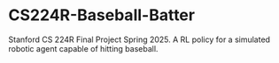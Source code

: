 # CS224R-Baseball-Batter
Stanford CS 224R Final Project Spring 2025. A RL policy for a simulated robotic agent capable of hitting baseball. 
